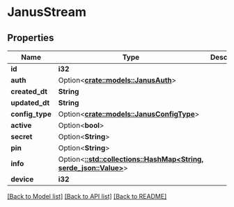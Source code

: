 # JanusStream

## Properties

Name | Type | Description | Notes
------------ | ------------- | ------------- | -------------
**id** | **i32** |  | [readonly]
**auth** | Option<[**crate::models::JanusAuth**](JanusAuth.md)> |  | [readonly]
**created_dt** | **String** |  | [readonly]
**updated_dt** | **String** |  | [readonly]
**config_type** | Option<[**crate::models::JanusConfigType**](JanusConfigType.md)> |  | [optional]
**active** | Option<**bool**> |  | [optional]
**secret** | Option<**String**> |  | [optional]
**pin** | Option<**String**> |  | [optional]
**info** | Option<[**::std::collections::HashMap<String, serde_json::Value>**](serde_json::Value.md)> |  | [optional]
**device** | **i32** |  | [readonly]

[[Back to Model list]](../README.md#documentation-for-models) [[Back to API list]](../README.md#documentation-for-api-endpoints) [[Back to README]](../README.md)


